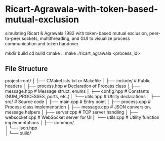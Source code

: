 # Ricart-Agrawala-with-token-based-mutual-exclusion
simulating Ricart &amp; Agrawala 1983 with token-based mutual exclusion, peer-to-peer sockets, multithreading, and GUI to visualize process communication and token handover 

mkdir build
cd build
cmake ..
make
./ricart_agrawala <process_id>


## File Structure
project-root/
│
├── CMakeLists.txt or Makefile
│
├── include/                  # Public headers
│   ├── process.hpp           # Declaration of Process class
│   ├── message.hpp           # Message struct, enums
│   ├── config.hpp            # Constants (NUM_PROCESSES, ports, etc.)
│   └── utils.hpp             # Utility declarations
│
├── src/                      # Source code
│   ├── main.cpp              # Entry point
│   ├── process.cpp           # Process class implementation
│   ├── message.cpp           # JSON conversion, message helpers
│   ├── server.cpp            # TCP server handling
│   ├── websocket.cpp         # WebSocket server for UI
│   └── utils.cpp             # Utility function implementations
│
├── common/          
│   └── json.hpp          
│
└── build/  

